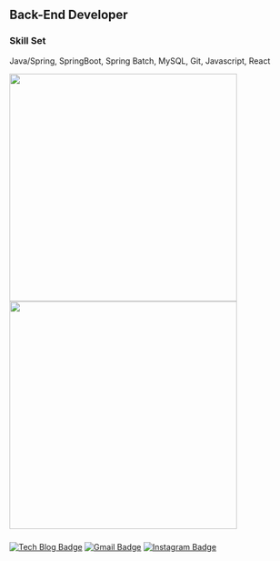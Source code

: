 
## Back-End Developer 


### Skill Set
Java/Spring, SpringBoot, Spring Batch, MySQL, Git, Javascript, React

<div>
  <span>
    <img style="width:400px;" src="https://github-readme-stats.vercel.app/api/top-langs/?username=geloyu&layout=compact&theme=graywhite" />
  </span>
  <span>
    <img style="width:400px;" src="https://github-readme-stats.vercel.app/api?username=geloyu&show_icons=true&theme=graywhite" />
  </span>
</div>

###
[![Tech Blog Badge](http://img.shields.io/badge/-Gelo's%20Tech%20Blog-black?style=flat-square&logo=github&link=https://geloyu.github.io./)](https://geloyu.github.io./) [![Gmail Badge](https://img.shields.io/badge/Gmail-black?style=flat-square&logo=Gmail&logoColor=white&link=mailto:bbirds94@gmail.com)](mailto:bbirds94@gmail.com)
[![Instagram Badge](http://img.shields.io/badge/-Instagram-black?style=flat&logo=Instagram&link=https://instagram.com/gelo_kr/)](https://instagram.com/gelo_kr/)
